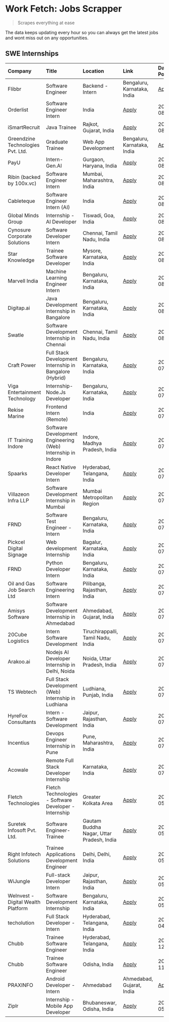 # Work Fetch: Jobs Scrapper
> Scrapes everything at ease

The data keeps updating every hour so you can always get the latest jobs and wont miss out on any opportunities.

## SWE Internships
<!--START_SECTION:workfetch-->
| Company                            | Title                                                       | Location                                  | Link                                                                                                                                                                                                                                                                              | Date Posted   |
|:-----------------------------------|:------------------------------------------------------------|:------------------------------------------|:----------------------------------------------------------------------------------------------------------------------------------------------------------------------------------------------------------------------------------------------------------------------------------|:--------------|
| Flibbr                             | Software Engineer | Backend - Intern                        | Bengaluru, Karnataka, India               | [Apply](https://in.linkedin.com/jobs/view/software-engineer-backend-intern-at-flibbr-3992204775?position=20&pageNum=0&refId=zGFm51Gnc%2F8O9NtxbnwftQ%3D%3D&trackingId=wCO86MvBx2T0IlsTJ50TNQ%3D%3D&trk=public_jobs_jserp-result_search-card)                                      | 2024-08-06    |
| Orderlist                          | Software Engineer Intern                                    | India                                     | [Apply](https://in.linkedin.com/jobs/view/software-engineer-intern-at-orderlist-3992296232?position=30&pageNum=0&refId=zGFm51Gnc%2F8O9NtxbnwftQ%3D%3D&trackingId=HikG1%2BdTzOFAyiTlKn%2FTRg%3D%3D&trk=public_jobs_jserp-result_search-card)                                       | 2024-08-06    |
| iSmartRecruit                      | Java Trainee                                                | Rajkot, Gujarat, India                    | [Apply](https://in.linkedin.com/jobs/view/java-trainee-at-ismartrecruit-3992301825?position=49&pageNum=0&refId=zGFm51Gnc%2F8O9NtxbnwftQ%3D%3D&trackingId=0%2BriBnBmKX0WsA%2BoH0cSlA%3D%3D&trk=public_jobs_jserp-result_search-card)                                               | 2024-08-06    |
| Greendzine Technologies Pvt. Ltd.  | Graduate Trainee | Web App Development                      | Bengaluru, Karnataka, India               | [Apply](https://in.linkedin.com/jobs/view/graduate-trainee-web-app-development-at-greendzine-technologies-pvt-ltd-3993505144?position=15&pageNum=0&refId=zGFm51Gnc%2F8O9NtxbnwftQ%3D%3D&trackingId=An0x0yIdTNgQguliQ8aFUQ%3D%3D&trk=public_jobs_jserp-result_search-card)         | 2024-08-05    |
| PayU                               | Intern- Gen.AI                                              | Gurgaon, Haryana, India                   | [Apply](https://in.linkedin.com/jobs/view/intern-gen-ai-at-payu-3993568107?position=43&pageNum=0&refId=zGFm51Gnc%2F8O9NtxbnwftQ%3D%3D&trackingId=0xlFg777ko9cZMTt%2B3xItw%3D%3D&trk=public_jobs_jserp-result_search-card)                                                         | 2024-08-05    |
| Ribin (backed by 100x.vc)          | Software Engineer Intern                                    | Mumbai, Maharashtra, India                | [Apply](https://in.linkedin.com/jobs/view/software-engineer-intern-at-ribin-backed-by-100x-vc-3676640375?position=51&pageNum=0&refId=zGFm51Gnc%2F8O9NtxbnwftQ%3D%3D&trackingId=DvP8koA520EHVdE503ZHiQ%3D%3D&trk=public_jobs_jserp-result_search-card)                             | 2024-08-05    |
| Cableteque                         | Software Engineer Intern (AI)                               | India                                     | [Apply](https://in.linkedin.com/jobs/view/software-engineer-intern-ai-at-cableteque-3989736384?position=11&pageNum=0&refId=zGFm51Gnc%2F8O9NtxbnwftQ%3D%3D&trackingId=E%2FfauFouMEBiIrQKD8uhCQ%3D%3D&trk=public_jobs_jserp-result_search-card)                                     | 2024-08-03    |
| Global Minds Group                 | Internship - AI Developer                                   | Tiswadi, Goa, India                       | [Apply](https://in.linkedin.com/jobs/view/internship-ai-developer-at-global-minds-group-3991511404?position=37&pageNum=0&refId=zGFm51Gnc%2F8O9NtxbnwftQ%3D%3D&trackingId=J3xVhHw9t0uXW9JGt%2FPtFw%3D%3D&trk=public_jobs_jserp-result_search-card)                                 | 2024-08-02    |
| Cynosure Corporate Solutions       | Software Developer Intern                                   | Chennai, Tamil Nadu, India                | [Apply](https://in.linkedin.com/jobs/view/software-developer-intern-at-cynosure-corporate-solutions-3991507758?position=58&pageNum=0&refId=zGFm51Gnc%2F8O9NtxbnwftQ%3D%3D&trackingId=qB3n5X54HHHSamh5bpRGCQ%3D%3D&trk=public_jobs_jserp-result_search-card)                       | 2024-08-02    |
| Star Knowledge                     | Trainee Software Developer                                  | Mysore, Karnataka, India                  | [Apply](https://in.linkedin.com/jobs/view/trainee-software-developer-at-star-knowledge-3991516161?position=60&pageNum=0&refId=zGFm51Gnc%2F8O9NtxbnwftQ%3D%3D&trackingId=egEXDCufSBgJdyTGpRyg1A%3D%3D&trk=public_jobs_jserp-result_search-card)                                    | 2024-08-02    |
| Marvell India                      | Machine Learning Engineer Intern                            | Bengaluru, Karnataka, India               | [Apply](https://in.linkedin.com/jobs/view/machine-learning-engineer-intern-at-marvell-india-3989615855?position=18&pageNum=0&refId=zGFm51Gnc%2F8O9NtxbnwftQ%3D%3D&trackingId=FyeeHhihjcfl2Ei3ACOBzg%3D%3D&trk=public_jobs_jserp-result_search-card)                               | 2024-08-01    |
| Digitap.ai                         | Java Development Internship in Bangalore                    | Bengaluru, Karnataka, India               | [Apply](https://in.linkedin.com/jobs/view/java-development-internship-in-bangalore-at-digitap-ai-3990246711?position=40&pageNum=0&refId=zGFm51Gnc%2F8O9NtxbnwftQ%3D%3D&trackingId=c0RUDLNQYMJOqt0lgH47TQ%3D%3D&trk=public_jobs_jserp-result_search-card)                          | 2024-08-01    |
| Swatle                             | Software Development Internship in Chennai                  | Chennai, Tamil Nadu, India                | [Apply](https://in.linkedin.com/jobs/view/software-development-internship-in-chennai-at-swatle-3990246717?position=47&pageNum=0&refId=zGFm51Gnc%2F8O9NtxbnwftQ%3D%3D&trackingId=xYJvMdMrm87bVwsvkxO8Jg%3D%3D&trk=public_jobs_jserp-result_search-card)                            | 2024-08-01    |
| Craft Power                        | Full Stack Development Internship in Bangalore (Hybrid)     | Bengaluru, Karnataka, India               | [Apply](https://in.linkedin.com/jobs/view/full-stack-development-internship-in-bangalore-hybrid-at-craft-power-3989209195?position=42&pageNum=0&refId=zGFm51Gnc%2F8O9NtxbnwftQ%3D%3D&trackingId=kfoABf2EtMyum4N%2FBjIo6Q%3D%3D&trk=public_jobs_jserp-result_search-card)          | 2024-07-31    |
| Viga Entertainment Technology      | Internship-Node.Js Developer                                | Bengaluru, Karnataka, India               | [Apply](https://in.linkedin.com/jobs/view/internship-node-js-developer-at-viga-entertainment-technology-3986933084?position=9&pageNum=0&refId=zGFm51Gnc%2F8O9NtxbnwftQ%3D%3D&trackingId=6vUUzfsccDTVeEAm3RmAhQ%3D%3D&trk=public_jobs_jserp-result_search-card)                    | 2024-07-29    |
| Rekise Marine                      | Frontend Intern (Remote)                                    | India                                     | [Apply](https://in.linkedin.com/jobs/view/frontend-intern-remote-at-rekise-marine-3984407683?position=25&pageNum=0&refId=zGFm51Gnc%2F8O9NtxbnwftQ%3D%3D&trackingId=wD7gBvxSOLpcKg25cd4YRg%3D%3D&trk=public_jobs_jserp-result_search-card)                                         | 2024-07-29    |
| IT Training Indore                 | Software Development Engineering (Web) Internship in Indore | Indore, Madhya Pradesh, India             | [Apply](https://in.linkedin.com/jobs/view/software-development-engineering-web-internship-in-indore-at-it-training-indore-3987149765?position=50&pageNum=0&refId=zGFm51Gnc%2F8O9NtxbnwftQ%3D%3D&trackingId=QFMvcYS5M9bDqJ2joaLoRw%3D%3D&trk=public_jobs_jserp-result_search-card) | 2024-07-29    |
| Spaarks                            | React Native Developer Intern                               | Hyderabad, Telangana, India               | [Apply](https://in.linkedin.com/jobs/view/react-native-developer-intern-at-spaarks-3986930781?position=52&pageNum=0&refId=zGFm51Gnc%2F8O9NtxbnwftQ%3D%3D&trackingId=XNCLGWLy3IdS77FF%2BOnIow%3D%3D&trk=public_jobs_jserp-result_search-card)                                      | 2024-07-29    |
| Villazeon Infra LLP                | Software Development Internship in Mumbai                   | Mumbai Metropolitan Region                | [Apply](https://in.linkedin.com/jobs/view/software-development-internship-in-mumbai-at-villazeon-infra-llp-3985431977?position=14&pageNum=0&refId=zGFm51Gnc%2F8O9NtxbnwftQ%3D%3D&trackingId=txn4dubei9rWadqfjfB21w%3D%3D&trk=public_jobs_jserp-result_search-card)                | 2024-07-27    |
| FRND                               | Software Test Engineer - Intern                             | Bengaluru, Karnataka, India               | [Apply](https://in.linkedin.com/jobs/view/software-test-engineer-intern-at-frnd-3984649347?position=17&pageNum=0&refId=zGFm51Gnc%2F8O9NtxbnwftQ%3D%3D&trackingId=G2CgZqZUhYW9jC41tHIMng%3D%3D&trk=public_jobs_jserp-result_search-card)                                           | 2024-07-25    |
| Pickcel Digital Signage            | Web development Internship                                  | Bagalur, Karnataka, India                 | [Apply](https://in.linkedin.com/jobs/view/web-development-internship-at-pickcel-digital-signage-3981258905?position=29&pageNum=0&refId=zGFm51Gnc%2F8O9NtxbnwftQ%3D%3D&trackingId=O%2Bf6ucMa52ZKVvzTIemvMg%3D%3D&trk=public_jobs_jserp-result_search-card)                         | 2024-07-23    |
| FRND                               | Python Developer Intern                                     | Bengaluru, Karnataka, India               | [Apply](https://in.linkedin.com/jobs/view/python-developer-intern-at-frnd-3982901541?position=36&pageNum=0&refId=zGFm51Gnc%2F8O9NtxbnwftQ%3D%3D&trackingId=oHoIVYq2kfONvCly%2Ft4f0Q%3D%3D&trk=public_jobs_jserp-result_search-card)                                               | 2024-07-23    |
| Oil and Gas Job Search Ltd         | Software Engineering Intern                                 | Pilibanga, Rajasthan, India               | [Apply](https://in.linkedin.com/jobs/view/software-engineering-intern-at-oil-and-gas-job-search-ltd-3977737504?position=7&pageNum=0&refId=zGFm51Gnc%2F8O9NtxbnwftQ%3D%3D&trackingId=aZ5dXllpc0oRMv5RWNq1JA%3D%3D&trk=public_jobs_jserp-result_search-card)                        | 2024-07-19    |
| Amisys Software                    | Software Development Internship in Ahmedabad                | Ahmedabad, Gujarat, India                 | [Apply](https://in.linkedin.com/jobs/view/software-development-internship-in-ahmedabad-at-amisys-software-3979670728?position=46&pageNum=0&refId=zGFm51Gnc%2F8O9NtxbnwftQ%3D%3D&trackingId=Hw6U5APo0nR61RW33CJt%2BA%3D%3D&trk=public_jobs_jserp-result_search-card)               | 2024-07-18    |
| 20Cube Logistics                   | Intern Software Development                                 | Tiruchirappalli, Tamil Nadu, India        | [Apply](https://in.linkedin.com/jobs/view/intern-software-development-at-20cube-logistics-3977989479?position=8&pageNum=0&refId=zGFm51Gnc%2F8O9NtxbnwftQ%3D%3D&trackingId=p2SLk51vv%2FoIhh9w1%2FuLGg%3D%3D&trk=public_jobs_jserp-result_search-card)                              | 2024-07-16    |
| Arakoo.ai                          | Nodejs AI Developer Internship in Delhi, Noida              | Noida, Uttar Pradesh, India               | [Apply](https://in.linkedin.com/jobs/view/nodejs-ai-developer-internship-in-delhi-noida-at-arakoo-ai-3976420907?position=16&pageNum=0&refId=zGFm51Gnc%2F8O9NtxbnwftQ%3D%3D&trackingId=TPQhban2VjJa8NlSPR%2B8Zw%3D%3D&trk=public_jobs_jserp-result_search-card)                    | 2024-07-16    |
| TS Webtech                         | Full Stack Development (Web) Internship in Ludhiana         | Ludhiana, Punjab, India                   | [Apply](https://in.linkedin.com/jobs/view/full-stack-development-web-internship-in-ludhiana-at-ts-webtech-3977022606?position=38&pageNum=0&refId=zGFm51Gnc%2F8O9NtxbnwftQ%3D%3D&trackingId=mEfScsZF5f8tIbGCJ4Q2Fg%3D%3D&trk=public_jobs_jserp-result_search-card)                 | 2024-07-15    |
| HyreFox Consultants                | Intern - Software Development                               | Jaipur, Rajasthan, India                  | [Apply](https://in.linkedin.com/jobs/view/intern-software-development-at-hyrefox-consultants-3975991352?position=23&pageNum=0&refId=zGFm51Gnc%2F8O9NtxbnwftQ%3D%3D&trackingId=8%2FfOIauoQApyDgtTnUMyvw%3D%3D&trk=public_jobs_jserp-result_search-card)                            | 2024-07-14    |
| Incentius                          | Devops Engineer Internship in Pune                          | Pune, Maharashtra, India                  | [Apply](https://in.linkedin.com/jobs/view/devops-engineer-internship-in-pune-at-incentius-3975790913?position=2&pageNum=0&refId=zGFm51Gnc%2F8O9NtxbnwftQ%3D%3D&trackingId=GkOaWo%2FWjZf%2B1GPselGaNw%3D%3D&trk=public_jobs_jserp-result_search-card)                              | 2024-07-13    |
| Acowale                            | Remote Full Stack Developer Internship                      | Karnataka, India                          | [Apply](https://in.linkedin.com/jobs/view/remote-full-stack-developer-internship-at-acowale-3971889398?position=31&pageNum=0&refId=zGFm51Gnc%2F8O9NtxbnwftQ%3D%3D&trackingId=fZoU2LTghAazm2S44fl3wA%3D%3D&trk=public_jobs_jserp-result_search-card)                               | 2024-07-10    |
| Fletch Technologies                | Fletch Technologies - Software Developer - Internship       | Greater Kolkata Area                      | [Apply](https://in.linkedin.com/jobs/view/fletch-technologies-software-developer-internship-at-fletch-technologies-3931644285?position=19&pageNum=0&refId=zGFm51Gnc%2F8O9NtxbnwftQ%3D%3D&trackingId=jg%2B0iX%2FiAyj2QkB7xs1Baw%3D%3D&trk=public_jobs_jserp-result_search-card)    | 2024-05-24    |
| Suretek Infosoft Pvt. Ltd.         | Software Engineer-Trainee                                   | Gautam Buddha Nagar, Uttar Pradesh, India | [Apply](https://in.linkedin.com/jobs/view/software-engineer-trainee-at-suretek-infosoft-pvt-ltd-3916999948?position=12&pageNum=0&refId=zGFm51Gnc%2F8O9NtxbnwftQ%3D%3D&trackingId=JKayjrcA2k7OO%2F9kGqCHRg%3D%3D&trk=public_jobs_jserp-result_search-card)                         | 2024-05-04    |
| Right Infotech Solutions           | Trainee Applications Development Engineer                   | Delhi, Delhi, India                       | [Apply](https://in.linkedin.com/jobs/view/trainee-applications-development-engineer-at-right-infotech-solutions-3917306324?position=48&pageNum=0&refId=zGFm51Gnc%2F8O9NtxbnwftQ%3D%3D&trackingId=7x7%2B3AS1EjFqfBRDdMR7fQ%3D%3D&trk=public_jobs_jserp-result_search-card)         | 2024-05-04    |
| WiJungle                           | Full-stack Developer Intern                                 | Jaipur, Rajasthan, India                  | [Apply](https://in.linkedin.com/jobs/view/full-stack-developer-intern-at-wijungle-3912864543?position=13&pageNum=0&refId=zGFm51Gnc%2F8O9NtxbnwftQ%3D%3D&trackingId=T8ikM%2FQvnJ50sx5aAFjr5g%3D%3D&trk=public_jobs_jserp-result_search-card)                                       | 2024-05-01    |
| WeInvest - Digital Wealth Platform | Software Development Internship                             | Bengaluru, Karnataka, India               | [Apply](https://in.linkedin.com/jobs/view/software-development-internship-at-weinvest-digital-wealth-platform-3912867225?position=41&pageNum=0&refId=zGFm51Gnc%2F8O9NtxbnwftQ%3D%3D&trackingId=%2FZFuAWTGgSNm4H4HEd6liw%3D%3D&trk=public_jobs_jserp-result_search-card)           | 2024-05-01    |
| techolution                        | Full Stack Developer - Intern                               | Hyderabad, Telangana, India               | [Apply](https://in.linkedin.com/jobs/view/full-stack-developer-intern-at-techolution-3904814977?position=39&pageNum=0&refId=zGFm51Gnc%2F8O9NtxbnwftQ%3D%3D&trackingId=Qdg48mFZ0Evswoxm1mV%2FyQ%3D%3D&trk=public_jobs_jserp-result_search-card)                                    | 2024-04-18    |
| Chubb                              | Trainee Software Engineer                                   | Hyderabad, Telangana, India               | [Apply](https://in.linkedin.com/jobs/view/trainee-software-engineer-at-chubb-3811550279?position=21&pageNum=0&refId=zGFm51Gnc%2F8O9NtxbnwftQ%3D%3D&trackingId=uAU%2FTkwkDj8gpDS%2BPDCMCw%3D%3D&trk=public_jobs_jserp-result_search-card)                                          | 2023-12-28    |
| Chubb                              | Trainee Software Engineer                                   | Odisha, India                             | [Apply](https://in.linkedin.com/jobs/view/trainee-software-engineer-at-chubb-3756335100?position=4&pageNum=0&refId=zGFm51Gnc%2F8O9NtxbnwftQ%3D%3D&trackingId=OW05gYMv22LlGHCmuAhbPg%3D%3D&trk=public_jobs_jserp-result_search-card)                                               | 2023-11-02    |
| PRAXINFO                           | Android Developer - Intern | Ahmedabad                      | Ahmedabad, Gujarat, India                 | [Apply](https://in.linkedin.com/jobs/view/android-developer-intern-ahmedabad-at-praxinfo-3627624504?position=54&pageNum=0&refId=zGFm51Gnc%2F8O9NtxbnwftQ%3D%3D&trackingId=KSX6ns0SE58BCExON%2FjYOg%3D%3D&trk=public_jobs_jserp-result_search-card)                                | 2023-06-06    |
| Ziplr                              | Internship - Mobile App Developer                           | Bhubaneswar, Odisha, India                | [Apply](https://in.linkedin.com/jobs/view/internship-mobile-app-developer-at-ziplr-3618474948?position=32&pageNum=0&refId=zGFm51Gnc%2F8O9NtxbnwftQ%3D%3D&trackingId=Iyl%2FWMWUNcd0yMmhdNrccA%3D%3D&trk=public_jobs_jserp-result_search-card)                                      | 2023-05-03    |
<!--END_SECTION:workfetch-->
